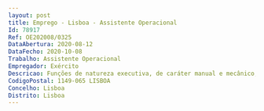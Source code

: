 ```yaml
--- 
layout: post
title: Emprego - Lisboa - Assistente Operacional
Id: 78917
Ref: OE202008/0325
DataAbertura: 2020-08-12
DataFecho: 2020-10-08
Trabalho: Assistente Operacional
Empregador: Exército
Descricao: Funções de natureza executiva, de caráter manual e mecânico, enquadradas em diretivas gerais bem definidas e com graus de complexidade variáveis.6.2.	Caracterização Especifica dos Postos de Trabalho  Consultar ementas e requisições de alimentação  Aplicar normas e procedimentos de higiene no manuseamento dos alimentos  Aplicar normas de conservação no armazenamento de alimentos  Proceder à limpeza e desinfeção de alimentos, utensílios, equipamentos e instalações  Executar procedimentos do sistema preventivo alimentar  Aplicar os princípios de análise de perigos e controlo dos pontos críticos no processo produtivo dos alimentos  Realizar a manutenção dos processos associados ao sistema HACCP  Integrar se na organização e funcionamento da cozinha  Selecionar os equipamentos e utensílios de cozinha  Efetuar o aprovisionamento dos produtos alimentares  Executar os procedimentos inerentes à produção na cozinha  Confecionar sopas, cremes e aveludados  Confecionar fundos e molhos  Confecionar sobremesas  Confecionar pratos de peixes e marisco  Confecionar pratos de carne  Aplicar os princípios fundamentais da dietética.
CodigoPostal: 1149-065 LISBOA
Concelho: Lisboa
Distrito: Lisboa
--- 
```

